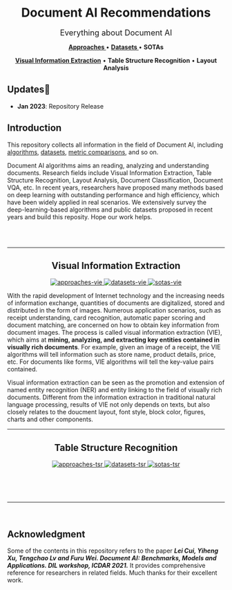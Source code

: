 <h1 align="center"> Document AI Recommendations </h1>

<p align="center"><font size=4>Everything about Document AI</font></p>

<p align="center">
   <strong><a href="./Approaches/approaches.md"> Approaches </a></strong> •
   <strong><a href="./datasets.md"> Datasets </a></strong> •
   <strong> SOTAs </a></strong>
</p>

<p align="center">
   <strong><a href="#vie">Visual Information Extraction</a></strong> •
   <strong>Table Structure Recognition</a></strong> •
   <strong>Layout Analysis</a></strong>
</p>

<h2> Updates👀 </h2>

- **Jan 2023**: Repository Release

<h2> Introduction </h2>

This repository collects all information in the field of Document AI, including [algorithms](Approaches/approaches.md), [datasets](datasets.md), [metric comparisons](SOTAs/sotas.md), and so on.

Document AI algorithms aims an reading, analyzing and understanding documents. Research fields include Visual Information Extraction, Table Structure Recognition, Layout Analysis, Document Classification, Document VQA, etc. In recent years, researchers have proposed many methods based on deep learning with outstanding performance and high efficiency, which have been widely applied in real scenarios. We extensively survey the deep-learning-based algorithms and public datasets proposed in recent years and build this reposity. Hope our work helps.

<br>
<br>

---

<h2 id="vie" align="center"> Visual Information Extraction </h2>

<p align="center">
  <a href="./Approaches/approaches_vie.md">
    <img alt="approaches-vie" src="https://img.shields.io/badge/Approaches-purple"></img>
  </a> 
  <a href="./Datasets/datasets_vie.md">
    <img alt="datasets-vie" src="https://img.shields.io/badge/Datasets-blue"></img>
  </a>
  <a href="./SOTAs/sotas_vie.md">
    <img alt="sotas-vie" src="https://img.shields.io/badge/SOTAs-green"></img>
  </a>
</p>

With the rapid development of Internet technology and the increasing needs of information exchange, quantities of documents are digitalized, stored and distributed in the form of images. Numerous application scenarios, such as receipt understanding, card recognition, automatic paper scoring and document matching, are concerned on how to obtain key information from document images. The process is called visual information extraction (VIE), which aims at **mining, analyzing, and extracting key entities contained in visually rich documents**. For example, given an image of a receipt, the VIE algorithms will tell information such as store name, product details, price, etc. For documents like forms, VIE algorithms will tell the key-value pairs contained.

Visual information extraction can be seen as the promotion and extension of named entity recognition (NER) and entity linking to the field of visually rich documents. Different from the information extraction in traditional natural language processing, results of VIE not only depends on texts, but also closely relates to the doucment layout, font style, block color, figures, charts and other components.

---

<h2 id="tr" align="center"> Table Structure Recognition </h2>

<p align="center">
  <a href="./Approaches/approaches_tsr.md">
    <img alt="approaches-tsr" src="https://img.shields.io/badge/Approaches-purple"></img>
  </a> 
  <a href="./Datasets/datasets_tsr.md">
    <img alt="datasets-tsr" src="https://img.shields.io/badge/Datasets-blue"></img>
  </a>
  <a href="./SOTAs/sotas_tsr.md">
    <img alt="sotas-tsr" src="https://img.shields.io/badge/SOTAs-green"></img>
  </a>
</p>


<br>
<br>
<br>

----

<br>

<h2> Acknowledgment </h2>

Some of the contents in this repository refers to the paper ***Lei Cui, Yiheng Xu, Tengchao Lv and Furu Wei. Document AI: Benchmarks, Models and Applications. DIL workshop, ICDAR 2021.*** It provides comprehensive reference for researchers in related fields. Much thanks for their excellent work.

